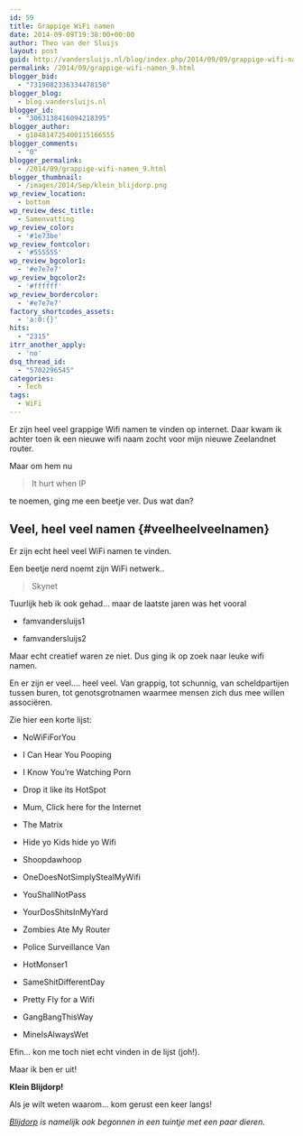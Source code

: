 ```yaml
---
id: 59
title: Grappige WiFi namen
date: 2014-09-09T19:38:00+00:00
author: Theo van der Sluijs
layout: post
guid: http://vandersluijs.nl/blog/index.php/2014/09/09/grappige-wifi-namen_9/
permalink: /2014/09/grappige-wifi-namen_9.html
blogger_bid:
  - "7319082336334478150"
blogger_blog:
  - blog.vandersluijs.nl
blogger_id:
  - "3063138416094218395"
blogger_author:
  - g104814725400115166555
blogger_comments:
  - "0"
blogger_permalink:
  - /2014/09/grappige-wifi-namen_9.html
blogger_thumbnail:
  - /images/2014/Sep/klein_blijdorp.png
wp_review_location:
  - bottom
wp_review_desc_title:
  - Samenvatting
wp_review_color:
  - '#1e73be'
wp_review_fontcolor:
  - '#555555'
wp_review_bgcolor1:
  - '#e7e7e7'
wp_review_bgcolor2:
  - '#ffffff'
wp_review_bordercolor:
  - '#e7e7e7'
factory_shortcodes_assets:
  - 'a:0:{}'
hits:
  - "2315"
itrr_another_apply:
  - 'no'
dsq_thread_id:
  - "5702296545"
categories:
  - Tech
tags:
  - WiFi
---
```

Er zijn heel veel grappige Wifi namen te vinden op internet. Daar kwam ik achter toen ik een nieuwe wifi naam zocht voor mijn nieuwe Zeelandnet router.

Maar om hem nu

> It hurt when IP

te noemen, ging me een beetje ver. Dus wat dan?

## Veel, heel veel namen {#veelheelveelnamen}

Er zijn echt heel veel WiFi namen te vinden.

Een beetje nerd noemt zijn WiFi netwerk..

> Skynet

Tuurlijk heb ik ook gehad&#8230; maar de laatste jaren was het vooral

  * famvandersluijs1

  * famvandersluijs2

Maar echt creatief waren ze niet. Dus ging ik op zoek naar leuke wifi namen.

En er zijn er veel&#8230;. heel veel. Van grappig, tot schunnig, van scheldpartijen tussen buren, tot genotsgrotnamen waarmee mensen zich dus mee willen associëren.

Zie hier een korte lijst:

  * NoWiFiForYou

  * I Can Hear You Pooping

  * I Know You&#8217;re Watching Porn

  * Drop it like its HotSpot

  * Mum, Click here for the Internet

  * The Matrix

  * Hide yo Kids hide yo Wifi

  * Shoopdawhoop

  * OneDoesNotSimplyStealMyWifi

  * YouShallNotPass

  * YourDosShitsInMyYard

  * Zombies Ate My Router

  * Police Surveillance Van

  * HotMonser1

  * SameShitDifferentDay

  * Pretty Fly for a Wifi

  * GangBangThisWay

  * MineIsAlwaysWet

Efin&#8230; kon me toch niet echt vinden in de lijst (joh!).

Maar ik ben er uit!

**Klein Blijdorp!**

Als je wilt weten waarom&#8230; kom gerust een keer langs!

_[Blijdorp](http://www.diergaardeblijdorp.nl/nl/achter%20de%20schermen/organisatie/) is namelijk ook begonnen in een tuintje met een paar dieren._